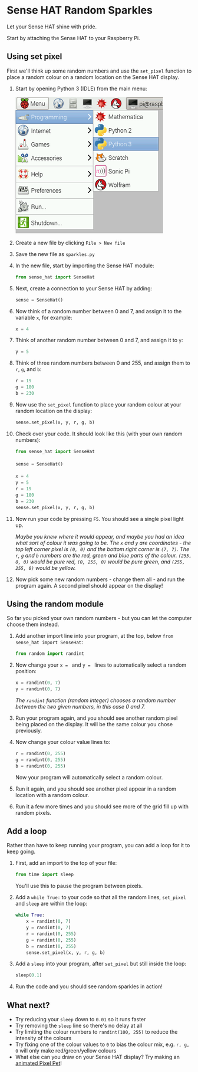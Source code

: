 # Sense HAT Random Sparkles

Let your Sense HAT shine with pride.

Start by attaching the Sense HAT to your Raspberry Pi.

## Using set pixel

First we'll think up some random numbers and use the `set_pixel` function to place a random colour on a random location on the Sense HAT display.

1. Start by opening Python 3 (IDLE) from the main menu:

    ![Open Python 3](images/python3-app-menu.png)

1. Create a new file by clicking `File > New file`

1. Save the new file as `sparkles.py`

1. In the new file, start by importing the Sense HAT module:

    ```python
    from sense_hat import SenseHat
    ```

1. Next, create a connection to your Sense HAT by adding:

    ```python
    sense = SenseHat()
    ```

1. Now think of a random number between 0 and 7, and assign it to the variable `x`, for example:

    ```python
    x = 4
    ```

1. Think of another random number between 0 and 7, and assign it to `y`:

    ```python
    y = 5
    ```

1. Think of three random numbers between 0 and 255, and assign them to `r`, `g`, and `b`:

    ```python
    r = 19
    g = 180
    b = 230
    ```

1. Now use the `set_pixel` function to place your random colour at your random location on the display:

    ```python
    sense.set_pixel(x, y, r, g, b)
    ```

1. Check over your code. It should look like this (with your own random numbers):

    ```python
    from sense_hat import SenseHat

    sense = SenseHat()

    x = 4
    y = 5
    r = 19
    g = 180
    b = 230
    sense.set_pixel(x, y, r, g, b)
    ```

1. Now run your code by pressing `F5`. You should see a single pixel light up.

    *Maybe you knew where it would appear, and maybe you had an idea what sort of colour it was going to be. The `x` and `y` are coordinates - the top left corner pixel is `(0, 0)` and the bottom right corner is `(7, 7)`. The `r`, `g` and `b` numbers are the red, green and blue parts of the colour. `(255, 0, 0)` would be pure red, `(0, 255, 0)` would be pure green, and `(255, 255, 0)` would be yellow.*

1. Now pick some new random numbers - change them all - and run the program again. A second pixel should appear on the display!

## Using the random module

So far you picked your own random numbers - but you can let the computer choose them instead.

1. Add another import line into your program, at the top, below `from sense_hat import SenseHat`:

    ```python
    from random import randint
    ```

1. Now change your `x = ` and `y = ` lines to automatically select a random position:

    ```python
    x = randint(0, 7)
    y = randint(0, 7)
    ```

    *The `randint` function (random integer) chooses a random number between the two given numbers, in this case 0 and 7.*

1. Run your program again, and you should see another random pixel being placed on the display. It will be the same colour you chose previously.

1. Now change your colour value lines to:

    ```python
    r = randint(0, 255)
    g = randint(0, 255)
    b = randint(0, 255)
    ```

    Now your program will automatically select a random colour.

1. Run it again, and you should see another pixel appear in a random location with a random colour.

1. Run it a few more times and you should see more of the grid fill up with random pixels.

## Add a loop

Rather than have to keep running your program, you can add a loop for it to keep going.

1. First, add an import to the top of your file:

    ```python
    from time import sleep
    ```

    You'll use this to pause the program between pixels.

1. Add a `while True:` to your code so that all the random lines, `set_pixel` and `sleep` are within the loop:

    ```python
    while True:
        x = randint(0, 7)
        y = randint(0, 7)
        r = randint(0, 255)
        g = randint(0, 255)
        b = randint(0, 255)
        sense.set_pixel(x, y, r, g, b)
    ```

1. Add a `sleep` into your program, after `set_pixel` but still inside the loop:

    ```python
    sleep(0.1)
    ```

1. Run the code and you should see random sparkles in action!

## What next?

- Try reducing your `sleep` down to `0.01` so it runs faster
- Try removing the `sleep` line so there's no delay at all
- Try limiting the colour numbers to `randint(100, 255)` to reduce the intensity of the colours
- Try fixing one of the colour values to `0` to bias the colour mix, e.g. `r, g, 0` will only make red/green/yellow colours
- What else can you draw on your Sense HAT display? Try making an [animated Pixel Pet](https://www.raspberrypi.org/learning/pixel-pet/)!
